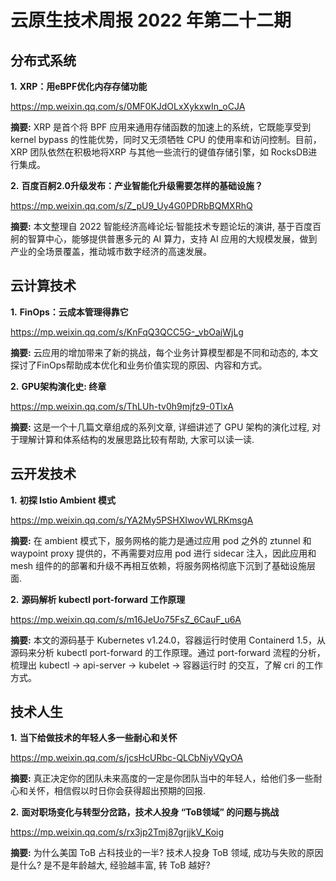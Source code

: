 # 云原生技术周报 2022 年第二十二期

## 分布式系统

**1.** **XRP：用eBPF优化内存存储功能**

https://mp.weixin.qq.com/s/0MF0KJdOLxXykxwIn_oCJA

**摘要:** XRP 是⾸个将 BPF 应⽤来通⽤存储函数的加速上的系统，它既能享受到 kernel bypass 的性能优势，同时⼜⽆须牺牲 CPU 的使⽤率和访问控制。⽬前，XRP 团队依然在积极地将XRP 与其他⼀些流⾏的键值存储引擎，如 RocksDB进⾏集成。

**2.** **百度百舸2.0升级发布：产业智能化升级需要怎样的基础设施？**

https://mp.weixin.qq.com/s/Z_pU9_Uy4G0PDRbBQMXRhQ

**摘要:** 本文整理自 2022 智能经济高峰论坛·智能技术专题论坛的演讲, 基于百度百舸的智算中心，能够提供普惠多元的 AI 算力，支持 AI 应用的大规模发展，做到产业的全场景覆盖，推动城市数字经济的高速发展。

## 云计算技术

**1.** **FinOps：云成本管理得靠它**

https://mp.weixin.qq.com/s/KnFqQ3QCC5G-_vbOajWjLg

**摘要:** 云应用的增加带来了新的挑战，每个业务计算模型都是不同和动态的, 本文探讨了FinOps帮助成本优化和业务价值实现的原因、内容和方式。

**2.** **GPU架构演化史: 终章**

https://mp.weixin.qq.com/s/ThLUh-tv0h9mjfz9-0TlxA

**摘要:** 这是一个十几篇文章组成的系列文章, 详细讲述了 GPU 架构的演化过程, 对于理解计算和体系结构的发展思路比较有帮助, 大家可以读一读.

## 云开发技术

**1.** **初探 Istio Ambient 模式**

https://mp.weixin.qq.com/s/YA2My5PSHXIwovWLRKmsgA

**摘要:** 在 ambient 模式下，服务网格的能力是通过应用 pod 之外的 ztunnel 和 waypoint proxy 提供的，不再需要对应用 pod 进行 sidecar 注入，因此应用和 mesh 组件的的部署和升级不再相互依赖，将服务网格彻底下沉到了基础设施层面.

**2.** **源码解析 kubectl port-forward 工作原理**

https://mp.weixin.qq.com/s/m16JeUo75FsZ_6CauF_u6A

**摘要:** 本文的源码基于 Kubernetes v1.24.0，容器运行时使用 Containerd 1.5，从源码来分析 kubectl port-forward 的工作原理。通过 port-forward 流程的分析，梳理出 kubectl -> api-server -> kubelet -> 容器运行时 的交互，了解 cri 的工作方式。

## 技术人生

**1.** **当下给做技术的年轻人多一些耐心和关怀**

https://mp.weixin.qq.com/s/jcsHcURbc-QLCbNiyVQyOA

**摘要:** 真正决定你的团队未来高度的一定是你团队当中的年轻人，给他们多一些耐心和关怀，相信假以时日你会获得超出预期的回报.

**2.** **面对职场变化与转型分岔路，技术人投身 “ToB领域” 的问题与挑战**

https://mp.weixin.qq.com/s/rx3jp2Tmj87grjjkV_Koig

**摘要:** 为什么美国 ToB 占科技业的一半? 技术人投身 ToB 领域, 成功与失败的原因是什么? 是不是年龄越大, 经验越丰富, 转 ToB 越好?

